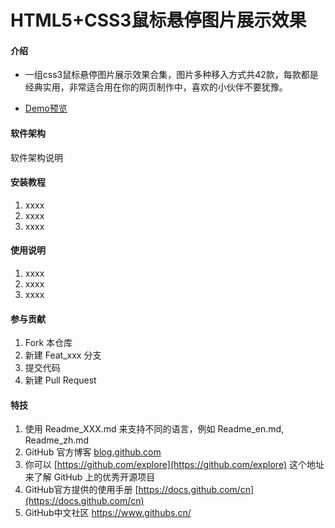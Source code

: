 # HTML5+CSS3鼠标悬停图片展示效果

#### 介绍
- 一组css3鼠标悬停图片展示效果合集，图片多种移入方式共42款，每款都是经典实用，非常适合用在你的网页制作中，喜欢的小伙伴不要犹豫。

- [Demo预览](https://sunyctf.github.io/front-end-demos/css-effects/HTML5+CSS3鼠标悬停图片展示效果/index.html)

#### 软件架构
软件架构说明


#### 安装教程

1.  xxxx
2.  xxxx
3.  xxxx

#### 使用说明

1.  xxxx
2.  xxxx
3.  xxxx

#### 参与贡献

1.  Fork 本仓库
2.  新建 Feat_xxx 分支
3.  提交代码
4.  新建 Pull Request


#### 特技

1.  使用 Readme\_XXX.md 来支持不同的语言，例如 Readme\_en.md, Readme\_zh.md
2.  GitHub 官方博客 [blog.github.com](https://github.blog)
3.  你可以 [https://github.com/explore](https://github.com/explore) 这个地址来了解 GitHub 上的优秀开源项目
4.  GitHub官方提供的使用手册 [https://docs.github.com/cn](https://docs.github.com/cn)
5.  GitHub中文社区 https://www.githubs.cn/

